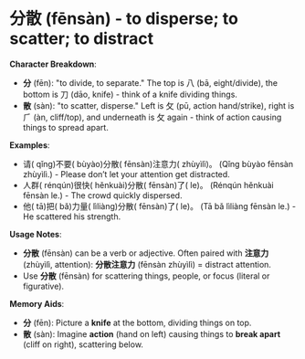 # **分散 (fēnsàn) - to disperse; to scatter; to distract**

**Character Breakdown**:  
- **分** (fēn): "to divide, to separate." The top is 八 (bā, eight/divide), the bottom is 刀 (dāo, knife) - think of a knife dividing things.  
- **散** (sàn): "to scatter, disperse." Left is 攵 (pū, action hand/strike), right is ⺁ (àn, cliff/top), and underneath is 攵 again - think of action causing things to spread apart.

**Examples**:  
- 请( qǐng)不要( bùyào)分散( fēnsàn)注意力( zhùyìlì)。 (Qǐng bùyào fēnsàn zhùyìlì.) - Please don’t let your attention get distracted.  
- 人群( rénqún)很快( hěnkuài)分散( fēnsàn)了( le)。 (Rénqún hěnkuài fēnsàn le.) - The crowd quickly dispersed.  
- 他( tā)把( bǎ)力量( lìliàng)分散( fēnsàn)了( le)。 (Tā bǎ lìliàng fēnsàn le.) - He scattered his strength.

**Usage Notes**:  
- **分散** (fēnsàn) can be a verb or adjective. Often paired with **注意力** (zhùyìlì, attention): **分散注意力** (fēnsàn zhùyìlì) = distract attention.  
- Use **分散** (fēnsàn) for scattering things, people, or focus (literal or figurative).

**Memory Aids**:  
- **分** (fēn): Picture a **knife** at the bottom, dividing things on top.  
- **散** (sàn): Imagine **action** (hand on left) causing things to **break apart** (cliff on right), scattering below.